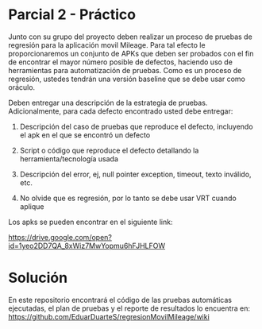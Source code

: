 # Parcial 2 - Práctico
Junto con su grupo del proyecto deben realizar un proceso de pruebas de regresión para la aplicación movil Mileage. Para tal efecto le proporcionaremos un conjunto de APKs que deben ser probados con el fin de encontrar el mayor número posible de defectos, haciendo uso de herramientas para automatización de pruebas. Como es un proceso de regresión, ustedes tendrán una versión baseline que se debe usar como oráculo.

Deben entregar una descripción de la estrategia de pruebas. Adicionalmente, para cada defecto encontrado usted debe entregar:

1. Descripción del caso de pruebas que reproduce el defecto, incluyendo el apk en el que se encontró un defecto

2. Script o código que reproduce el defecto detallando la herramienta/tecnología usada

3. Descripción del error, ej, null pointer exception, timeout, texto inválido, etc.

4. No olvide que es regresión, por lo tanto se debe usar VRT cuando aplique

Los apks se pueden encontrar en el siguiente link:

https://drive.google.com/open?id=1yeo2DD7QA_8xWiz7MwYopmu6hFJHLFOW

# Solución

En este repositorio encontrará el código de las pruebas automáticas ejecutadas, el plan de pruebas y el reporte de resultados lo encuentra en: https://github.com/EduarDuarteS/regresionMovilMileage/wiki
